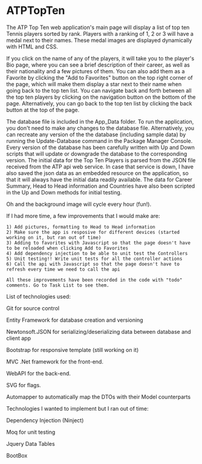 # ATPTopTen

 The ATP Top Ten web application's main page will display a list of top ten Tennis players sorted by rank. Players with a ranking of 1, 2 or 3 will have a medal next to their names. These medal images are displayed dynamically with HTML and CSS.
 
 If you click on the name of any of the players, it will take you to the player's Bio page, where you can see a brief description of their career, as well as their nationality and a few pictures of them. You can also add them as a Favorite by clicking the "Add to Favorites" button on the top right corner of the page, which will make them display a star next to their name when going back to the top ten list. You can navigate back and forth between all the top ten players by clicking on the navigation button on the bottom of the page. Alternatively, you can go back to the top ten list by clicking the back button at the top of the page.

 The database file is included in the App_Data folder. To run the application, you don't need to make any changes to the database file. Alternatively, you can recreate any version of the the database (including sample data) by running the Update-Database command in the Package Manager Console. Every version of the database has been carefully written with Up and Down scripts that will update or downgrade the database to the corresponding version. The initial data for the Top Ten Players is parsed from the JSON file received from the ATP api web service. In case that service is down, I have also saved the json data as an embedded resource on the application, so that it will always have the initial data readily available. The data for Career Summary, Head to Head information and Countries have also been scripted in the Up and Down methods for initial testing.
 
 Oh and the background image will cycle every hour (fun!).


If I had more time, a few improvements that I would make are:
  
    1) Add pictures, formatting to Head to Head information
    2) Make sure the app is resposive for different devices (started working on it, but ran out of time)
    3) Adding to favorites with Javascript so that the page doesn't have to be reloaded when clicking Add to Favorites
    4) Add dependency injection to be able to unit test the Controllers
    5) Unit testing!! Write unit tests for all the controller actions
    6) Call the api with Javascript so that the page doesn't have to refresh every time we need to call the api
    
    All these improvements have been recorded in the code with "todo" comments. Go to Task List to see them.
  


List of technologies used:

Git for source control

Entity Framework for database creation and versioning

Newtonsoft.JSON for serializing/deserializing data between database and client app

Bootstrap for responsive template (still working on it)

MVC .Net framework for the front-end.

WebAPI for the back-end.

SVG for flags.

Automapper to automatically map the DTOs with their Model counterparts



Technologies I wanted to implement but I ran out of time:

Dependency Injection (Ninject)

Moq for unit testing

Jquery Data Tables

BootBox

